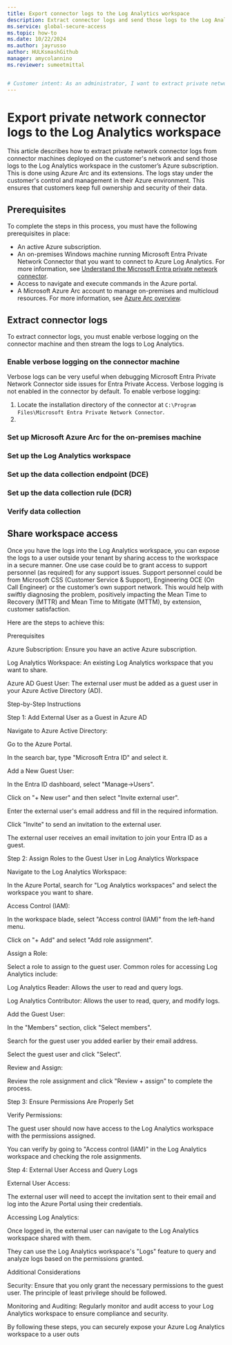 ```yaml
---
title: Export connector logs to the Log Analytics workspace
description: Extract connector logs and send those logs to the Log Analytics workspace in the customer’s Azure subscription.
ms.service: global-secure-access
ms.topic: how-to
ms.date: 10/22/2024
ms.author: jayrusso
author: HULKsmashGithub
manager: amycolannino
ms.reviewer: sumeetmittal


# Customer intent: As an administrator, I want to extract private network connector logs from on-premises connector machines deployed on the customer's network and send those logs to the Log Analytics workspace in the customer’s Azure subscription.
---
```

# Export private network connector logs to the Log Analytics workspace

This article describes how to extract private network connector logs from connector machines deployed on the customer's network and send those logs to the Log Analytics workspace in the customer’s Azure subscription. This is done using Azure Arc and its extensions. The logs stay under the customer's control and management in their Azure environment. This ensures that customers keep full ownership and security of their data.

## Prerequisites

To complete the steps in this process, you must have the following prerequisites in place:

- An active Azure subscription.
- An on-premises Windows machine running Microsoft Entra Private Network Connector that you want to connect to Azure Log Analytics. For more information, see [Understand the Microsoft Entra private network connector](concept-connectors.md). 
- Access to navigate and execute commands in the Azure portal. 
- A Microsoft Azure Arc account to manage on-premises and multicloud resources. For more information, see [Azure Arc overview](/azure/azure-arc/overview).

## Extract connector logs
To extract connector logs, you must enable verbose logging on the connector machine and then stream the logs to Log Analytics.

### Enable verbose logging on the connector machine
Verbose logs can be very useful when debugging Microsoft Entra Private Network Connector side issues for Entra Private Access. Verbose logging is not enabled in the connector by default. To enable verbose logging:

1. Locate the installation directory of the connector at `C:\Program Files\Microsoft Entra Private Network Connector`.
2. 

### Set up Microsoft Azure Arc for the on-premises machine


### Set up the Log Analytics workspace


### Set up the data collection endpoint (DCE)


### Set up the data collection rule (DCR)


### Verify data collection



## Share workspace access
Once you have the logs into the Log Analytics workspace, you can expose the logs to a user outside your tenant by sharing access to the workspace in a secure manner. One use case could be to grant access to support personnel (as required) for any support issues. Support personnel could be from Microsoft CSS (Customer Service & Support), Engineering OCE (On Call Engineer) or the customer’s own support network. This would help with swiftly diagnosing the problem, positively impacting the Mean Time to Recovery (MTTR) and Mean Time to Mitigate (MTTM), by extension, customer satisfaction. 
 
Here are the steps to achieve this: 

Prerequisites 

Azure Subscription: Ensure you have an active Azure subscription. 

Log Analytics Workspace: An existing Log Analytics workspace that you want to share. 

Azure AD Guest User: The external user must be added as a guest user in your Azure Active Directory (AD). 

Step-by-Step Instructions 

Step 1: Add External User as a Guest in Azure AD 

Navigate to Azure Active Directory: 

Go to the Azure Portal. 

In the search bar, type "Microsoft Entra ID" and select it. 

Add a New Guest User: 

In the Entra ID dashboard, select "Manage->Users". 

Click on "+ New user" and then select "Invite external user". 

Enter the external user's email address and fill in the required information. 

Click "Invite" to send an invitation to the external user. 

The external user receives an email invitation to join your Entra ID as a guest. 

Step 2: Assign Roles to the Guest User in Log Analytics Workspace 

Navigate to the Log Analytics Workspace: 

In the Azure Portal, search for "Log Analytics workspaces" and select the workspace you want to share. 

Access Control (IAM): 

In the workspace blade, select "Access control (IAM)" from the left-hand menu. 

Click on "+ Add" and select "Add role assignment". 

Assign a Role: 

Select a role to assign to the guest user. Common roles for accessing Log Analytics include: 

Log Analytics Reader: Allows the user to read and query logs. 

Log Analytics Contributor: Allows the user to read, query, and modify logs. 

Add the Guest User: 

In the "Members" section, click "Select members". 

Search for the guest user you added earlier by their email address. 

Select the guest user and click "Select". 

Review and Assign: 

Review the role assignment and click "Review + assign" to complete the process. 

Step 3: Ensure Permissions Are Properly Set 

Verify Permissions: 

The guest user should now have access to the Log Analytics workspace with the permissions assigned. 

You can verify by going to "Access control (IAM)" in the Log Analytics workspace and checking the role assignments. 

Step 4: External User Access and Query Logs 

External User Access: 

The external user will need to accept the invitation sent to their email and log into the Azure Portal using their credentials. 

Accessing Log Analytics: 

Once logged in, the external user can navigate to the Log Analytics workspace shared with them. 

They can use the Log Analytics workspace's "Logs" feature to query and analyze logs based on the permissions granted. 

Additional Considerations 

Security: Ensure that you only grant the necessary permissions to the guest user. The principle of least privilege should be followed. 

Monitoring and Auditing: Regularly monitor and audit access to your Log Analytics workspace to ensure compliance and security. 

By following these steps, you can securely expose your Azure Log Analytics workspace to a user outs